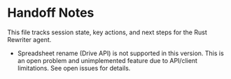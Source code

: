 # Handoff Notes

This file tracks session state, key actions, and next steps for the Rust Rewriter agent.

- Spreadsheet rename (Drive API) is not supported in this version. This is an open problem and unimplemented feature due to API/client limitations. See open issues for details.
